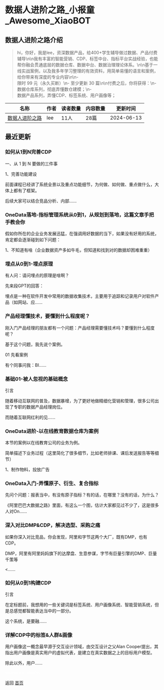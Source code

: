# 数据人进阶之路_小报童_Awesome_XiaoBOT

## 数据人进阶之路介绍
> hi，你好，我是lee，资深数据产品，给400+学生辅导做过数据、产品付费辅导\n\n我有丰富的智能营销、CDP、标签中台、指标平台实战经验，也能帮你融会贯通底层的数据仓库、数据中台、数据治理理论体系。\n\n基于一线实战案例，以及我多年学习整理的有效资料，用简单易懂的语言和案例，给你带来有深度的专业内容\n\n-  
限时 99 元（永久买断）\n- 至少更新 30 篇\n\n付费之后，你将获得：\n- 数据仓库系列，彻底弄懂数仓建模；\n-  
数据产品系列，弄懂CDP、标签系统、用户画像等；  
  


|名称|作者|读者数量|内容数量|更新时间|
|---|---|---|---|---|
|[数据人进阶之路](https://xiaobot.net/p/GreaterDataPM?refer=9c3f1c95-a052-465a-9902-f6d75080262a)|lee|11人|28篇|2024-06-13|

## 最近更新
### 如何从1到N完善CDP

一、从 1 到 N 要做的三件事

1、完善功能建设

前面课程已经讲了系统全景以及重点功能细节，为何做、如何做、重点做什么，大体上都有了框架。

后续大家可以结合竞品分析、内部......

### OneData落地-指标管理系统从0到1，从规划到落地，这篇文章手把手教会你

假如你所在的企业业务发展迅猛，在强调用好数据的当下，如果没有好用的系统，肯定都会逐渐碰到如下问题：

1、不知道有啥（企业数据资产多如牛毛，但知道和找到对的数据却困难重重）

### 埋点从0到1-埋点原理

有人问：请问埋点的原理是啥啊？

先来段GPT的回答：

埋点是一种在软件开发中常用的数据收集技术，主要用于追踪和记录用户对软件产品（如网站、应......

### 产品经理懂技术，要懂到什么程度呢？

刚入门产品经理的朋友都有一个问题：产品经理需要懂技术吗？要懂到什么程度呢？

基于这个问题，我先说个案例。

01 先看案例

有个同事问我：BI......

### 基础01-被人忽视的基础概念

引言

随着移动互联网的普及，数据暴增，为了更好地做精细化营销和管理，很多公司出现了专职的数据产品经理岗位。

而随着互联网红利的见......

### OneData进阶-以在线教育数据仓库为案例

本节的案例以在线教育公司的业务为例。

简单描述下业务过程（这里简化了很多细节，比如老师排课、课后发送报告等等细节）

1、制作物料，投放广告

### OneData入门-弄懂原子、衍生、复合指标

先问个问题：报表当中，有没有原子指标？有的话，在哪里？没有的话，为什么？

《阿里巴巴大数据之路》里面，有这么一个图，估计大家都见过不少了，这是很多人对On......

### 深入对比DMP&CDP，解决选型、采购之痛

如果你深入对比竞品，你会发现，阿里和字节这两个大厂，既有DMP，也有CDP。

DMP，阿里有阿里妈妈旗下的达摩盘、生意参谋，字节有巨量引擎的DMP、巨量千策等

<......

### 如何从0到1构建CDP

引言

在定标题前，我想用的一些关键词是标签系统、用户画像系统、智能营销系统，但是总感觉都智能表达当中的一部分。

这个系统，是要融......

### 详解CDP中的标签&人群&画像

用户画像这一概念最早源于交互设计领域，由交互设计之父Alan Cooper提出，其指出用户画像是真实用户的虚拟代表，是建立在真实数据之上的目标用户模型。

除此以外，用户......


<a href="https://github.com/Reno9527/awesome-xiaobot" style="color: white; text-decoration: none;">awesome-xiaobot</a>

返回 [首页](../README.md)
